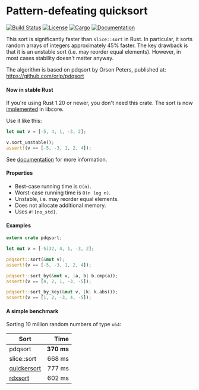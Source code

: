# Pattern-defeating quicksort

[![Build Status](https://travis-ci.org/stjepang/pdqsort.svg?branch=master)](https://travis-ci.org/stjepang/pdqsort)
[![License](https://img.shields.io/badge/license-Apache--2.0%2FMIT-blue.svg)](https://github.com/stjepang/pdqsort)
[![Cargo](https://img.shields.io/crates/v/pdqsort.svg)](https://crates.io/crates/pdqsort)
[![Documentation](https://docs.rs/pdqsort/badge.svg)](https://docs.rs/pdqsort)

This sort is significantly faster than `slice::sort` in Rust. In particular, it sorts
random arrays of integers approximately 45% faster. The key drawback is that it is an unstable
sort (i.e. may reorder equal elements). However, in most cases stability doesn't matter anyway.

The algorithm is based on pdqsort by Orson Peters, published at: https://github.com/orlp/pdqsort

#### Now in stable Rust

If you're using Rust 1.20 or newer, you don't need this crate. The sort is now
[implemented](https://github.com/rust-lang/rust/pull/40601) in libcore.

Use it like this:

```rust
let mut v = [-5, 4, 1, -3, 2];

v.sort_unstable();
assert!(v == [-5, -3, 1, 2, 4]);
```

See [documentation](https://doc.rust-lang.org/std/primitive.slice.html#method.sort_unstable)
for more information.

#### Properties

* Best-case running time is `O(n)`.
* Worst-case running time is `O(n log n)`.
* Unstable, i.e. may reorder equal elements.
* Does not allocate additional memory.
* Uses `#![no_std]`.

#### Examples

```rust
extern crate pdqsort;

let mut v = [-5i32, 4, 1, -3, 2];

pdqsort::sort(&mut v);
assert!(v == [-5, -3, 1, 2, 4]);

pdqsort::sort_by(&mut v, |a, b| b.cmp(a));
assert!(v == [4, 2, 1, -3, -5]);

pdqsort::sort_by_key(&mut v, |k| k.abs());
assert!(v == [1, 2, -3, 4, -5]);
```

#### A simple benchmark

Sorting 10 million random numbers of type `u64`:

| Sort              | Time       |
|-------------------|-----------:|
| pdqsort           | **370 ms** |
| slice::sort       |     668 ms |
| [quickersort][qs] |     777 ms |
| [rdxsort][rs]     |     602 ms |

[qs]: https://github.com/notriddle/quickersort
[rs]: https://github.com/crepererum/rdxsort-rs
